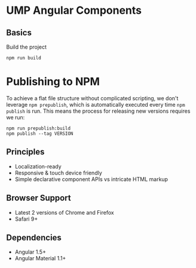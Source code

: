 # UMP Angular Components

## Basics

Build the project
```
npm run build
```

# Publishing to NPM

To achieve a flat file structure without complicated scripting, we don't leverage `npm prepublish`, which is automatically executed every time `npm publish` is run. This means the process for releasing new versions requires we run:

```
npm run prepublish:build
npm publish --tag VERSION
```

## Principles

* Localization-ready
* Responsive & touch device friendly
* Simple declarative component APIs vs intricate HTML markup

## Browser Support

* Latest 2 versions of Chrome and Firefox
* Safari 9+

## Dependencies

* Angular 1.5+
* Angular Material 1.1+
